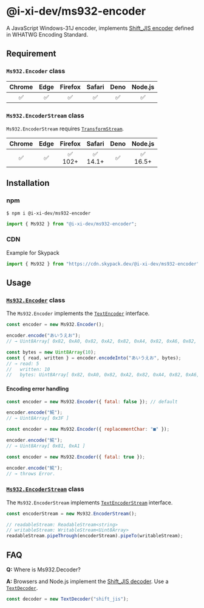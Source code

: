# @i-xi-dev/ms932-encoder

A JavaScript Windows-31J encoder, implements
[Shift_JIS encoder](https://encoding.spec.whatwg.org/#shift_jis-encoder) defined
in WHATWG Encoding Standard.


## Requirement

### `Ms932.Encoder` class

| Chrome | Edge | Firefox | Safari | Deno | Node.js |
| :---: | :---: | :---: | :---: | :---: | :---: |
| ✅ | ✅ | ✅ | ✅ | ✅ | ✅ |

### `Ms932.EncoderStream` class

`Ms932.EncoderStream` requires
[`TransformStream`](https://developer.mozilla.org/en-US/docs/Web/API/TransformStream).

| Chrome | Edge | Firefox | Safari | Deno | Node.js |
| :---: | :---: | :---: | :---: | :---: | :---: |
| ✅ | ✅ | ✅<br />102+ | ✅<br />14.1+ | ✅ | ✅<br />16.5+ |


## Installation

### npm

```console
$ npm i @i-xi-dev/ms932-encoder
```

```javascript
import { Ms932 } from "@i-xi-dev/ms932-encoder";
```

### CDN

Example for Skypack

```javascript
import { Ms932 } from "https://cdn.skypack.dev/@i-xi-dev/ms932-encoder";
```

## Usage

### [`Ms932.Encoder`](https://doc.deno.land/https://raw.githubusercontent.com/i-xi-dev/ms932-encoder.es/2.0.5/mod.ts/~/Ms932.Encoder) class

The `Ms932.Encoder` implements the
[`TextEncoder`](https://developer.mozilla.org/en-US/docs/Web/API/TextEncoder)
interface.

```javascript
const encoder = new Ms932.Encoder();

encoder.encode("あいうえお");
// → Uint8Array[ 0x82, 0xA0, 0x82, 0xA2, 0x82, 0xA4, 0x82, 0xA6, 0x82, 0xA8 ]

const bytes = new Uint8Array(10);
const { read, written } = encoder.encodeInto("あいうえお", bytes);
// → read: 5
//   written: 10
//   bytes: Uint8Array[ 0x82, 0xA0, 0x82, 0xA2, 0x82, 0xA4, 0x82, 0xA6, 0x82, 0xA8 ]
```

#### Encoding error handling

```javascript
const encoder = new Ms932.Encoder({ fatal: false }); // default

encoder.encode("𩸽");
// → Uint8Array[ 0x3F ]
```

```javascript
const encoder = new Ms932.Encoder({ replacementChar: "■" });

encoder.encode("𩸽");
// → Uint8Array[ 0x81, 0xA1 ]
```

```javascript
const encoder = new Ms932.Encoder({ fatal: true });

encoder.encode("𩸽");
// → throws Error.
```

### [`Ms932.EncoderStream`](https://doc.deno.land/https://raw.githubusercontent.com/i-xi-dev/ms932-encoder.es/2.0.5/mod.ts/~/Ms932.EncoderStream) class

The `Ms932.EncoderStream` implements
[`TextEncoderStream`](https://developer.mozilla.org/en-US/docs/Web/API/TextEncoderStream)
interface.

```javascript
const encoderStream = new Ms932.EncoderStream();

// readableStream: ReadableStream<string>
// writableStream: WritableStream<Uint8Array>
readableStream.pipeThrough(encoderStream).pipeTo(writableStream);
```

## FAQ

**Q:** Where is Ms932.Decoder?

**A:** Browsers and Node.js implement the
[Shift_JIS decoder](https://encoding.spec.whatwg.org/#shift_jis-decoder). Use a
[`TextDecoder`](https://developer.mozilla.org/en-US/docs/Web/API/TextDecoder).

```javascript
const decoder = new TextDecoder("shift_jis");
```
